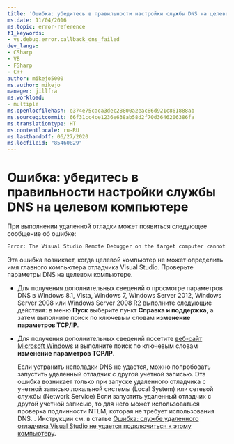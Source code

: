 ```yaml
---
title: 'Ошибка: убедитесь в правильности настройки службы DNS на целевом компьютере | Документация Майкрософт'
ms.date: 11/04/2016
ms.topic: error-reference
f1_keywords:
- vs.debug.error.callback_dns_failed
dev_langs:
- CSharp
- VB
- FSharp
- C++
author: mikejo5000
ms.author: mikejo
manager: jillfra
ms.workload:
- multiple
ms.openlocfilehash: e374e75caca3dec28800a2eac86d921c861888ab
ms.sourcegitcommit: 66f31cc4ce1236e638ab58d2f70d3646206386fa
ms.translationtype: HT
ms.contentlocale: ru-RU
ms.lasthandoff: 06/27/2020
ms.locfileid: "85460829"
---
```

# <a name="error-ensure-that-dns-is-correctly-configured-on-the-target-computer"></a>Ошибка: убедитесь в правильности настройки службы DNS на целевом компьютере
При выполнении удаленной отладки может появиться следующее сообщение об ошибке:

```cmd
Error: The Visual Studio Remote Debugger on the target computer cannot connect back to this computer. Ensure that DNS is correctly configured on the target computer.
```

 Эта ошибка возникает, когда целевой компьютер не может определить имя главного компьютера отладчика Visual Studio. Проверьте параметры DNS на целевом компьютере.

- Для получения дополнительных сведений о просмотре параметров DNS в Windows 8.1, Vista, Windows 7, Windows Server 2012, Windows Server 2008 или Windows Server 2008 R2 выполните следующие действия: в меню **Пуск** выберите пункт **Справка и поддержка**, а затем выполните поиск по ключевым словам **изменение параметров TCP/IP**.

- Для получения дополнительных сведений посетите [веб-сайт Microsoft Windows](https://www.microsoft.com/windows/) и выполните поиск по ключевым словам **изменение параметров TCP/IP**.

  Если устранить неполадки DNS не удается, можно попробовать запустить удаленный отладчик с другой учетной записью. Эта ошибка возникает только при запуске удаленного отладчика с учетной записью локальной системы (Local System) или сетевой службы (Network Service) Если запустить удаленный отладчик с другой учетной записью, то для него может использоваться проверка подлинности NTLM, которая не требует использования DNS. . Инструкции см. в статье [Ошибка: службе удаленного отладчика Visual Studio не удается подключиться к этому компьютеру](../debugger/error-the-visual-studio-remote-debugger-service-on-the-target-computer-cannot-connect-back-to-this-computer.md).

